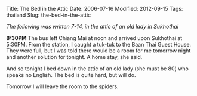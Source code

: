Title: The Bed in the Attic
Date: 2006-07-16
Modified: 2012-09-15
Tags: thailand
Slug: the-bed-in-the-attic

<em>The following was written 7-14, in the attic of an old lady in Sukhothai</em>

<strong>8:30PM</strong>
The bus left Chiang Mai at noon and arrived upon Sukhothai at 5:30PM. From the station, I caught a tuk-tuk to the Baan Thai Guest House. They were full, but I was told there would be a room for me tomorrow night and another solution for tonight. A home stay, she said.

And so tonight I bed down in the attic of an old lady (she must be 80) who speaks no English. The bed is quite hard, but will do.

Tomorrow I will leave the room to the spiders.
